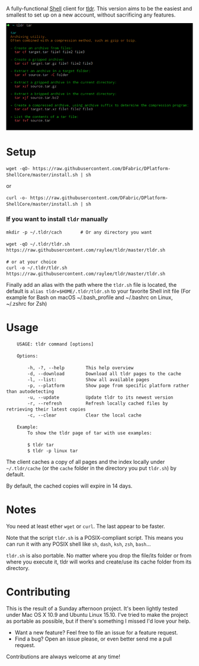 A fully-functional [Shell](https://en.wikipedia.org/wiki/Bash_%28Unix_shell%29) client for [tldr](https://github.com/rprieto/tldr/). This version aims to be the easiest and smallest to set up on a new account, without sacrificing any features.

![tldr screenshot](screenshot.png?raw=true)

# Setup

`wget -qO- https://raw.githubusercontent.com/DFabric/DPlatform-ShellCore/master/install.sh | sh`

or

`curl -o- https://raw.githubusercontent.com/DFabric/DPlatform-ShellCore/master/install.sh | sh`

### If you want to install `tldr` manually

```
mkdir -p ~/.tldr/cach		# Or any directory you want

wget -qO ~/.tldr/tldr.sh https://raw.githubusercontent.com/raylee/tldr/master/tldr.sh

# or at your choice
curl -o ~/.tldr/tldr.sh https://raw.githubusercontent.com/raylee/tldr/master/tldr.sh
```

Finally add an alias with the path where the `tldr.sh` file is located, the default is `alias tldr=$HOME/.tldr/tldr.sh` to your favorite Shell init file (For example for Bash on macOS ~/.bash_profile and ~/.bashrc on Linux, ~/.zshrc for Zsh)

# Usage

```
	USAGE: tldr command [options]

	Options:

		-h, -?, --help        This help overview
		-d, --download        Download all tldr pages to the cache
		-l, --list:           Show all available pages
		-p, --platform        Show page from specific platform rather than autodetecting
		-u, --update          Update tldr to its newest version
		-r, --refresh         Refresh locally cached files by retrieving their latest copies
		-c, --clear           Clear the local cache

	Example:
		To show the tldr page of tar with use examples:

		$ tldr tar
		$ tldr -p linux tar
```

The client caches a copy of all pages and the index locally under `~/.tldr/cache` (or the `cache` folder in the directory you put `tldr.sh`) by default.

By default, the cached copies will expire in 14 days.

# Notes

You need at least ether `wget` or `curl`. The last appear to be faster.

Note that the script `tldr.sh` is a POSIX-compliant script. This means you can run it with any POSIX shell like `sh`, `dash`, `ksh`, `zsh`, `bash`...

`tldr.sh` is also portable. No matter where you drop the file/its folder or from where you execute it, tldr will works and create/use its cache folder from its directory.

# Contributing

This is the result of a Sunday afternoon project. It's been lightly tested under Mac OS X 10.9 and Ubuntu Linux 15.10. I've tried to make the project as portable as possible, but if there's something I missed I'd love your help.

* Want a new feature? Feel free to file an issue for a feature request.
* Find a bug? Open an issue please, or even better send me a pull request.

Contributions are always welcome at any time!
